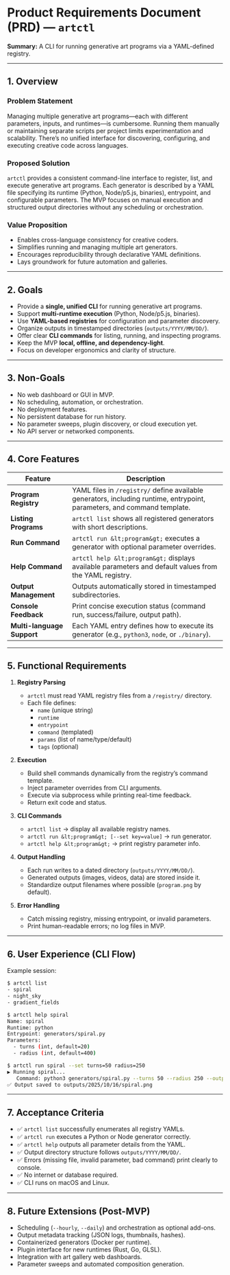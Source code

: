 # Product Requirements Document (PRD) — `artctl`

**Summary:** A CLI for running generative art programs via a YAML-defined registry.

---

## 1. Overview

### Problem Statement
Managing multiple generative art programs—each with different parameters, inputs, and runtimes—is cumbersome. Running them manually or maintaining separate scripts per project limits experimentation and scalability. There’s no unified interface for discovering, configuring, and executing creative code across languages.

### Proposed Solution
`artctl` provides a consistent command-line interface to register, list, and execute generative art programs. Each generator is described by a YAML file specifying its runtime (Python, Node/p5.js, binaries), entrypoint, and configurable parameters. The MVP focuses on manual execution and structured output directories without any scheduling or orchestration.

### Value Proposition
- Enables cross-language consistency for creative coders.  
- Simplifies running and managing multiple art generators.  
- Encourages reproducibility through declarative YAML definitions.  
- Lays groundwork for future automation and galleries.

---

## 2. Goals

- Provide a **single, unified CLI** for running generative art programs.  
- Support **multi-runtime execution** (Python, Node/p5.js, binaries).
- Use **YAML-based registries** for configuration and parameter discovery.  
- Organize outputs in timestamped directories (`outputs/YYYY/MM/DD/`).  
- Offer clear **CLI commands** for listing, running, and inspecting programs.  
- Keep the MVP **local, offline, and dependency-light**.  
- Focus on developer ergonomics and clarity of structure.

---

## 3. Non-Goals

- No web dashboard or GUI in MVP.  
- No scheduling, automation, or orchestration.  
- No deployment features.  
- No persistent database for run history.  
- No parameter sweeps, plugin discovery, or cloud execution yet.  
- No API server or networked components.

---

## 4. Core Features

| Feature | Description |
|----------|-------------|
| **Program Registry** | YAML files in `/registry/` define available generators, including runtime, entrypoint, parameters, and command template. |
| **Listing Programs** | `artctl list` shows all registered generators with short descriptions. |
| **Run Command** | `artctl run &lt;program&gt;` executes a generator with optional parameter overrides. |
| **Help Command** | `artctl help &lt;program&gt;` displays available parameters and default values from the YAML registry. |
| **Output Management** | Outputs automatically stored in timestamped subdirectories. |
| **Console Feedback** | Print concise execution status (command run, success/failure, output path). |
| **Multi-language Support** | Each YAML entry defines how to execute its generator (e.g., `python3`, `node`, or `./binary`). |

---

## 5. Functional Requirements

1. **Registry Parsing**
   - `artctl` must read YAML registry files from a `/registry/` directory.
   - Each file defines:
     - `name` (unique string)
     - `runtime`
     - `entrypoint`
     - `command` (templated)
     - `params` (list of name/type/default)
     - `tags` (optional)

2. **Execution**
   - Build shell commands dynamically from the registry’s command template.
   - Inject parameter overrides from CLI arguments.
   - Execute via subprocess while printing real-time feedback.
   - Return exit code and status.

3. **CLI Commands**
   - `artctl list` → display all available registry names.
   - `artctl run &lt;program&gt; [--set key=value]` → run generator.
   - `artctl help &lt;program&gt;` → print registry parameter info.

4. **Output Handling**
   - Each run writes to a dated directory (`outputs/YYYY/MM/DD/`).
   - Generated outputs (images, videos, data) are stored inside it.
   - Standardize output filenames where possible (`program.png` by default).

5. **Error Handling**
   - Catch missing registry, missing entrypoint, or invalid parameters.
   - Print human-readable errors; no log files in MVP.

---

## 6. User Experience (CLI Flow)

Example session:

```bash
$ artctl list
- spiral
- night_sky
- gradient_fields

$ artctl help spiral
Name: spiral
Runtime: python
Entrypoint: generators/spiral.py
Parameters:
  - turns (int, default=20)
  - radius (int, default=400)

$ artctl run spiral --set turns=50 radius=250
▶ Running spiral...
   Command: python3 generators/spiral.py --turns 50 --radius 250 --output outputs/2025/10/16/spiral.png
✅ Output saved to outputs/2025/10/16/spiral.png
```

---

## 7. Acceptance Criteria

- ✅ `artctl list` successfully enumerates all registry YAMLs.  
- ✅ `artctl run` executes a Python or Node generator correctly.  
- ✅ `artctl help` outputs all parameter details from the YAML.  
- ✅ Output directory structure follows `outputs/YYYY/MM/DD/`.  
- ✅ Errors (missing file, invalid parameter, bad command) print clearly to console.  
- ✅ No internet or database required.  
- ✅ CLI runs on macOS and Linux.

---

## 8. Future Extensions (Post-MVP)

- Scheduling (`--hourly`, `--daily`) and orchestration as optional add-ons.  
- Output metadata tracking (JSON logs, thumbnails, hashes).  
- Containerized generators (Docker per runtime).  
- Plugin interface for new runtimes (Rust, Go, GLSL).  
- Integration with art gallery web dashboards.  
- Parameter sweeps and automated composition generation.
